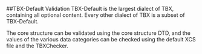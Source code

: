 ##TBX-Default Validation
TBX-Default is the largest dialect of TBX, containing all optional content. Every other dialect of TBX is a subset of TBX-Default.

The core structure can be validated using the core structure DTD, and the values of the various data categories can be checked using the default XCS file and the TBXChecker.